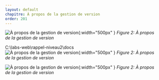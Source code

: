 ```yaml
---
layout: default
chapitre: À propos de la gestion de version
order: 201
---
```

<!-- nex slide -->

![À propos de la gestion de version](/rappel-niveau2/git-Démarrage-rapide\À-propos-de-la-gestion-de-version\images\chapitre1.png){:width="500px" }
*Figure 2: À propos de la gestion de version*

<!-- nex slide -->

C:\labs-web\rappel-niveau2\docs\
![À propos de la gestion de version](/rappel-niveau2/git-Démarrage-rapide\À-propos-de-la-gestion-de-version\images\chapitre2.png){:width="500px" }
*Figure 2: À propos de la gestion de version*



<!-- nex slide -->

![À propos de la gestion de version](/rappel-niveau2/git-Démarrage-rapide\À-propos-de-la-gestion-de-version\images\chapitre3.png){:width="500px" }
*Figure 2: À propos de la gestion de version*
